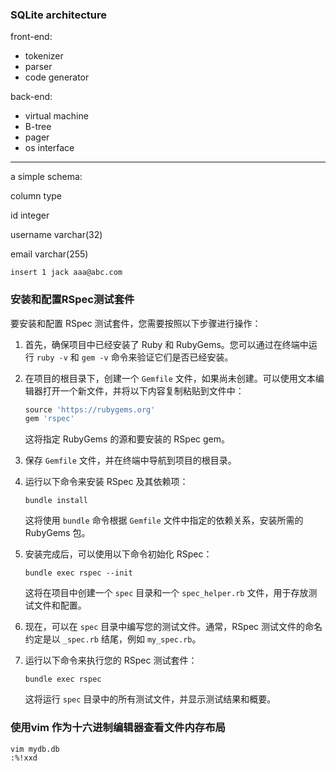 ###  SQLite architecture

front-end:
- tokenizer
- parser
- code generator

back-end:
- virtual machine
- B-tree
- pager
- os interface

---

a simple schema:

column 	        type 

id	            integer 

username 	    varchar(32) 

email 	        varchar(255) 

`insert 1 jack aaa@abc.com`


### 安装和配置RSpec测试套件
要安装和配置 RSpec 测试套件，您需要按照以下步骤进行操作：

1. 首先，确保项目中已经安装了 Ruby 和 RubyGems。您可以通过在终端中运行 `ruby -v` 和 `gem -v` 命令来验证它们是否已经安装。

2. 在项目的根目录下，创建一个 `Gemfile` 文件，如果尚未创建。可以使用文本编辑器打开一个新文件，并将以下内容复制粘贴到文件中：

   ```ruby
   source 'https://rubygems.org'
   gem 'rspec'
   ```

   这将指定 RubyGems 的源和要安装的 RSpec gem。

3. 保存 `Gemfile` 文件，并在终端中导航到项目的根目录。

4. 运行以下命令来安装 RSpec 及其依赖项：

   ```shell
   bundle install
   ```

   这将使用 `bundle` 命令根据 `Gemfile` 文件中指定的依赖关系，安装所需的 RubyGems 包。

5. 安装完成后，可以使用以下命令初始化 RSpec：

   ```shell
   bundle exec rspec --init
   ```

   这将在项目中创建一个 `spec` 目录和一个 `spec_helper.rb` 文件，用于存放测试文件和配置。

6. 现在，可以在 `spec` 目录中编写您的测试文件。通常，RSpec 测试文件的命名约定是以 `_spec.rb` 结尾，例如 `my_spec.rb`。

7. 运行以下命令来执行您的 RSpec 测试套件：

   ```shell
   bundle exec rspec
   ```

   这将运行 `spec` 目录中的所有测试文件，并显示测试结果和概要。


### 使用vim 作为十六进制编辑器查看文件内存布局
```
vim mydb.db
:%!xxd
```
